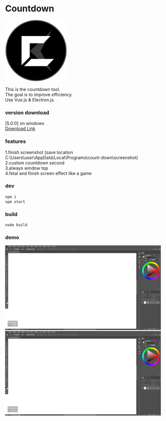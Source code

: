# Countdown
<img width="200" src="img/countdownlogo.png"/>  

This is the countdown tool.  
The goal is to improve efficiency.  
Use Vue.js & Electron.js.

### version download
[5.0.0] on windows  
[Download Link](https://github.com/unromanticman/Countdown/releases/download/5.0.0/Countdown.Setup.5.0.0.exe
)
### features

1.finish screenshot  (save location C:\Users\user\AppData\Local\Programs\count-down\screenshot)  
2.custom countdown second  
3.always window top  
4.fetal and finish screen effect like a game

### dev
```
npm i
npm start
```
### build
```
node build
```

### demo
<img src="img/demo1.PNG"/>  
<img src="img/demo2.PNG"/>  

